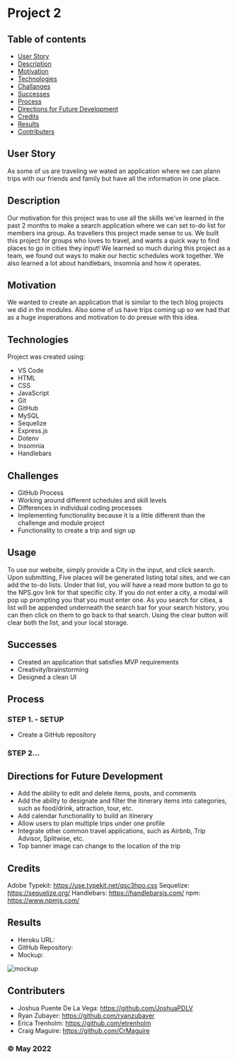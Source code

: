 # Project 2

## Table of contents
* [User Story](#user-story)
* [Description](#description)
* [Motivation](#motivation)
* [Technologies](#technologies)
* [Challanges](#challanges)
* [Successes](#successes)
* [Process](#process)
* [Directions for Future Development](#directions-for-future-development)
* [Credits](#credits)
* [Results](#results)
* [Contributers](#contributers)

## User Story
As some of us are traveling we wated an application where we can plann trips with our friends and family but have all the information in one place.

## Description
Our motivation for this project was to use all the skills we've learned in the past 2 months to make a search application where we can set to-do list for members ina group. As travellers this project made sense to us.
We built this project for groups who loves to travel, and wants a quick way to find places to go in cities they input!
We learned so much during this project as a team, we found out ways to make our hectic schedules work together. We also learned a lot about handlebars, insomnia and how it operates.

## Motivation
We wanted to create an application that is similar to the tech blog projects we did in the modules. Also some of us have trips coming up so we had that as a huge insperations and motivation to do presue with this idea.
	
## Technologies
Project was created using:
* VS Code
* HTML
* CSS
* JavaScript
* Git
* GitHub
* MySQL
* Sequelize
* Express.js
* Dotenv
* Insomnia
* Handlebars

## Challenges
* GitHub Process
* Working around different schedules and skill levels
* Differences in individual coding processes
* Implementing functionality because it is a little different than the challenge and module project
* Functionality to create a trip and sign up


## Usage
To use our website, simply provide a City in the input, and click search. Upon submitting, Five places will be generated listing total sites, and we can add the to-do lists. Under that list, you will have a read more button to go to the NPS.gov link for that specific city. If you do not enter a city, a modal will pop up prompting you that you must enter one. As you search for cities, a list will be appended underneath the search bar for your search history, you can then click on them to go back to that search. Using the clear button will clear both the list, and your local storage.

## Successes
* Created an application that satisfies MVP requirements
* Creativity/brainstorming
* Designed a clean UI

## Process
### STEP 1. - SETUP
* Create a GitHub repository

### STEP 2...


## Directions for Future Development
* Add the ability to edit and delete items, posts, and comments
* Add the ability to designate and filter the itinerary items into categories, such as food/drink, attraction, tour, etc.
* Add calendar functionality to build an itinerary
* Allow users to plan multiple trips under one profile
* Integrate other common travel applications, such as Airbnb, Trip Advisor, Splitwise, etc.
* Top banner image can change to the location of the trip


## Credits
Adobe Typekit: https://use.typekit.net/qsc3hpo.css
Sequelize: https://sequelize.org/
Handlebars: https://handlebarsjs.com/
npm: https://www.npmjs.com/

## Results
* Heroku URL:
* GitHub Repository:
* Mockup:

![mockup]()


## Contributers
* Joshua Puente De La Vega: https://github.com/JoshuaPDLV
* Ryan Zubayer: https://github.com/ryanzubayer
* Erica Trenholm: https://github.com/etrenholm
* Craig Maguire: https://github.com/CrMaguire

### ©️ May 2022
